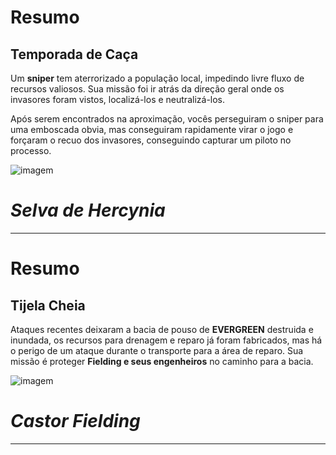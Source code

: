 # Resumo
## Temporada de Caça 
Um **sniper** tem aterrorizado a população local, impedindo livre fluxo de recursos valiosos.
Sua missão foi ir atrás da direção geral onde os invasores foram vistos, localizá-los e neutralizá-los.

Após serem encontrados na aproximação, vocês perseguiram o sniper para uma emboscada obvia, mas conseguiram rapidamente virar o jogo e forçaram o recuo dos invasores, conseguindo capturar um piloto no processo.


![imagem](/events/Images/Hercynia.png)


# *Selva de Hercynia*
---

# Resumo 
## Tijela Cheia

Ataques recentes deixaram a bacia de pouso de **EVERGREEN** destruida e inundada, os recursos para drenagem e reparo já foram fabricados, mas há o perigo de um ataque durante o transporte para a área de reparo.
Sua missão é proteger **Fielding e seus engenheiros** no caminho para a bacia. 

![imagem](/events/Images/Fielding.jpg)
# *Castor Fielding*
---

